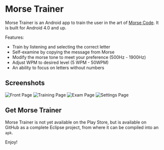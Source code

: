 Morse Trainer
======================
Morse Trainer is an Android app to train the user in the art of [Morse Code](https://en.wikipedia.org/wiki/Morse_code). It is built for Android 4.0 and up.  

Features:
- Train by listening and selecting the correct letter
- Self-examine by copying the message from Morse
- Modify the morse tone to meet your preference (500Hz - 1900Hz)
- Adjust WPM to desired level (5 WPM - 50WPM)
- An ability to focus on letters without numbers


Screenshots
-------------

![Front Page](http://jbottel.github.io/morse-trainer/front.png)
![Training Page](http://jbottel.github.io/morse-trainer/training.png)
![Exam Page](http://jbottel.github.io/morse-trainer/exam.png)
![Settings Page](http://jbottel.github.io/morse-trainer/settings.png)

Get Morse Trainer
--------------
Morse Trainer is not yet available on the Play Store, but is available on GitHub as a complete Eclipse project, from where it can be compiled into an ``apk``. 


Enjoy!

